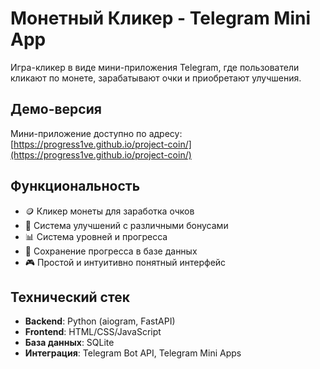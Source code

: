 # Монетный Кликер - Telegram Mini App

Игра-кликер в виде мини-приложения Telegram, где пользователи кликают по монете, зарабатывают очки и приобретают улучшения.

## Демо-версия

Мини-приложение доступно по адресу: [https://progress1ve.github.io/project-coin/](https://progress1ve.github.io/project-coin/)

## Функциональность

- 🪙 Кликер монеты для заработка очков
- 💎 Система улучшений с различными бонусами
- 📊 Система уровней и прогресса
- 🔄 Сохранение прогресса в базе данных
- 🎮 Простой и интуитивно понятный интерфейс

## Технический стек

- **Backend**: Python (aiogram, FastAPI)
- **Frontend**: HTML/CSS/JavaScript
- **База данных**: SQLite
- **Интеграция**: Telegram Bot API, Telegram Mini Apps

